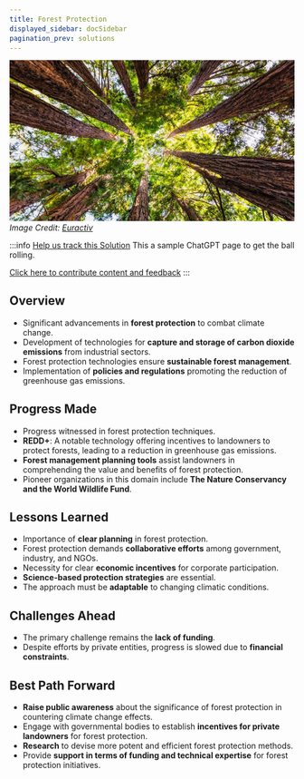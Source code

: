 ```yaml
---
title: Forest Protection
displayed_sidebar: docSidebar
pagination_prev: solutions
---
```

![Cover Image](../static/img/forest-protection.jpg)
*Image Credit: [Euractiv](https://www.euractiv.com/section/energy-environment/opinion/seven-steps-to-curb-deforestation-and-enhance-forest-protection-looking-beyond-eu-only-solutions/)*

:::info [Help us track this Solution](contribute)
This a sample ChatGPT page to get the ball rolling.

[Click here to contribute content and feedback](contribute)
:::

## Overview

* Significant advancements in **forest protection** to combat climate change.
* Development of technologies for **capture and storage of carbon dioxide emissions** from industrial sectors.
* Forest protection technologies ensure **sustainable forest management**.
* Implementation of **policies and regulations** promoting the reduction of greenhouse gas emissions.

## Progress Made

* Progress witnessed in forest protection techniques.
* **REDD+**: A notable technology offering incentives to landowners to protect forests, leading to a reduction in greenhouse gas emissions.
* **Forest management planning tools** assist landowners in comprehending the value and benefits of forest protection.
* Pioneer organizations in this domain include **The Nature Conservancy and the World Wildlife Fund**.

## Lessons Learned

* Importance of **clear planning** in forest protection.
* Forest protection demands **collaborative efforts** among government, industry, and NGOs.
* Necessity for clear **economic incentives** for corporate participation.
* **Science-based protection strategies** are essential.
* The approach must be **adaptable** to changing climatic conditions.

## Challenges Ahead

* The primary challenge remains the **lack of funding**.
* Despite efforts by private entities, progress is slowed due to **financial constraints**.

## Best Path Forward

* **Raise public awareness** about the significance of forest protection in countering climate change effects.
* Engage with governmental bodies to establish **incentives for private landowners** for forest protection.
* **Research** to devise more potent and efficient forest protection methods.
* Provide **support in terms of funding and technical expertise** for forest protection initiatives.
